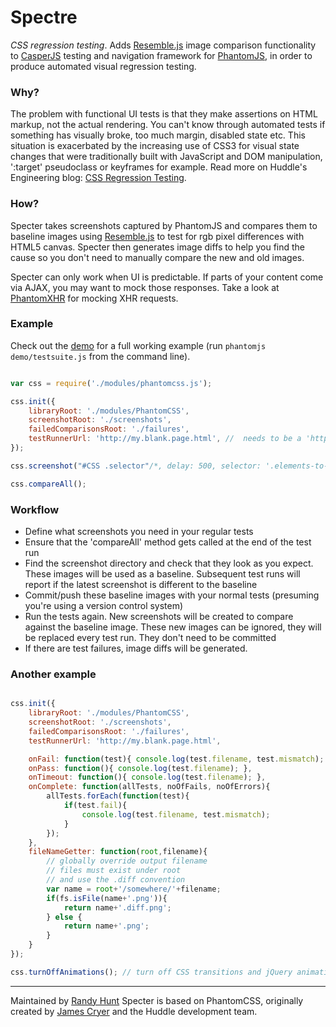 Spectre
=======

*CSS regression testing*. Adds [Resemble.js](http://huddle.github.com/Resemble.js/) image comparison functionality to [CasperJS](http://github.com/n1k0/casperjs) testing and navigation framework for [PhantomJS](http://github.com/ariya/phantomjs/), in order to produce automated visual regression testing.

### Why?

The problem with functional UI tests is that they make assertions on HTML markup, not the actual rendering. You can't know through automated tests if something has visually broke, too much margin, disabled state etc.  This situation is exacerbated by the increasing use of CSS3 for visual state changes that were traditionally built with JavaScript and DOM manipulation, ':target' pseudoclass or keyframes for example. Read more on Huddle's Engineering blog: [CSS Regression Testing](http://tldr.huddle.com/blog/css-testing/).

### How?

Specter takes screenshots captured by PhantomJS and compares them to baseline images using [Resemble.js](http://huddle.github.com/Resemble.js/) to test for rgb pixel differences with HTML5 canvas. Specter then generates image diffs to help you find the cause so you don't need to manually compare the new and old images.

Specter can only work when UI is predictable. If parts of your content come via AJAX, you may want to mock those responses. Take a look at [PhantomXHR](http://github.com/Huddle/PhantomXHR) for mocking XHR requests.

### Example

Check out the [demo](http://github.com/Huddle/PhantomCSS/tree/master/demo) for a full working example (run `phantomjs demo/testsuite.js` from the command line).

```javascript

var css = require('./modules/phantomcss.js');

css.init({
    libraryRoot: './modules/PhantomCSS',
    screenshotRoot: './screenshots',
    failedComparisonsRoot: './failures',
    testRunnerUrl: 'http://my.blank.page.html', //  needs to be a 'http' domain for the HTML5 magic to work
});

css.screenshot("#CSS .selector"/*, delay: 500, selector: '.elements-to-be-hidden', filename: 'my_webapp_feature'*/);

css.compareAll();
```

### Workflow

* Define what screenshots you need in your regular tests
* Ensure that the 'compareAll' method gets called at the end of the test run
* Find the screenshot directory and check that they look as you expect.  These images will be used as a baseline.  Subsequent test runs will report if the latest screenshot is different to the baseline
* Commit/push these baseline images with your normal tests (presuming you're using a version control system)
* Run the tests again.  New screenshots will be created to compare against the baseline image.  These new images can be ignored, they will be replaced every test run. They don't need to be committed
* If there are test failures, image diffs will be generated.


### Another example

```javascript

css.init({
    libraryRoot: './modules/PhantomCSS',
    screenshotRoot: './screenshots',
    failedComparisonsRoot: './failures',
    testRunnerUrl: 'http://my.blank.page.html',

    onFail: function(test){ console.log(test.filename, test.mismatch); },
    onPass: function(){ console.log(test.filename); },
    onTimeout: function(){ console.log(test.filename); },
    onComplete: function(allTests, noOfFails, noOfErrors){
        allTests.forEach(function(test){
            if(test.fail){
                console.log(test.filename, test.mismatch);
            }
        });
    },
    fileNameGetter: function(root,filename){
        // globally override output filename
        // files must exist under root
        // and use the .diff convention
        var name = root+'/somewhere/'+filename;
        if(fs.isFile(name+'.png')){
            return name+'.diff.png';
        } else {
            return name+'.png';
        }
    }
});

css.turnOffAnimations(); // turn off CSS transitions and jQuery animations

```

--------------------------------------

Maintained by [Randy Hunt](http://github.com/letsgetrandy)
Specter is based on PhantomCSS, originally created by [James Cryer](http://github.com/jamescryer) and the Huddle development team.
